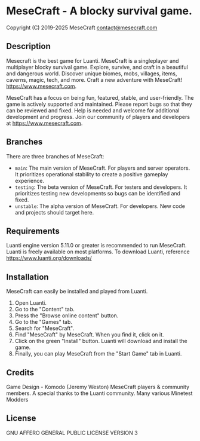 MeseCraft - A blocky survival game.
==========================
Copyright (C) 2019-2025 MeseCraft
<contact@mesecraft.com>


Description
-------------------------
Mesecraft is the best game for Luanti. MeseCraft is a singleplayer and multiplayer blocky survival game. Explore, survive, and craft in a beautiful and dangerous world. Discover unique biomes, mobs, villages, items, caverns, magic, tech, and more. Craft a new adventure with MeseCraft! https://www.mesecraft.com.

MeseCraft has a focus on being fun, featured, stable, and user-friendly. The game is actively supported and maintained. Please report bugs so that they can be reviewed and fixed. Help is needed and welcome for additional development and progress. Join our community of players and developers at https://www.mesecraft.com.

Branches
-------------------------
There are three branches of MeseCraft:
* `main`: The main version of MeseCraft. For players and server operators. It prioritizes operational stability to create a positive gameplay experience.
* `testing`:  The beta version of MeseCraft. For testers and developers. It prioritizes testing  new developments so bugs can be identified and fixed.
* `unstable`: The alpha version of MeseCraft. For developers. New code and projects should target here.

Requirements
--------------------------
Luanti engine version 5.11.0 or greater is recommended to run MeseCraft. Luanti is freely available on most platforms. To download Luanti, reference https://www.luanti.org/downloads/

Installation
-------------------------
MeseCraft can easily be installed and played from Luanti.
1. Open Luanti.
2. Go to the "Content" tab.
3. Press the "Browse online content" button.
4. Go to the "Games" tab.
5. Search for "MeseCraft".
6. Find "MeseCraft" by MeseCraft. When you find it, click on it.
7. Click on the green "Install" button. Luanti will download and install the game.
8. Finally, you can play MeseCraft from the "Start Game" tab in Luanti.

Credits
-------------------------
Game Design - Komodo (Jeremy Weston)
MeseCraft players & community members.
A special thanks to the Luanti community.
Many various Minetest Modders

License
--------------------------
GNU AFFERO GENERAL PUBLIC LICENSE VERSION 3